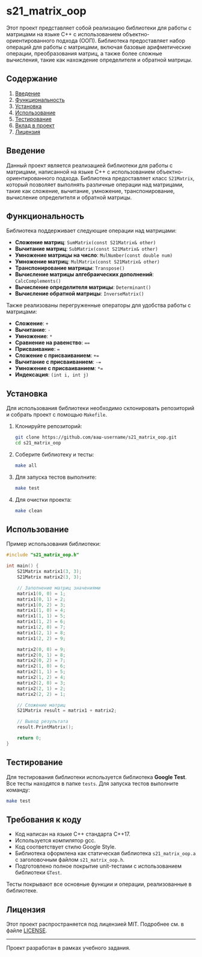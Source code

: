 # s21_matrix_oop

Этот проект представляет собой реализацию библиотеки для работы с матрицами на языке C++ с использованием объектно-ориентированного подхода (ООП). Библиотека предоставляет набор операций для работы с матрицами, включая базовые арифметические операции, преобразования матриц, а также более сложные вычисления, такие как нахождение определителя и обратной матрицы.

## Содержание

1. [Введение](#введение)
2. [Функциональность](#функциональность)
3. [Установка](#установка)
4. [Использование](#использование)
5. [Тестирование](#тестирование)
6. [Вклад в проект](#вклад-в-проект)
7. [Лицензия](#лицензия)

## Введение

Данный проект является реализацией библиотеки для работы с матрицами, написанной на языке C++ с использованием объектно-ориентированного подхода. Библиотека предоставляет класс `S21Matrix`, который позволяет выполнять различные операции над матрицами, такие как сложение, вычитание, умножение, транспонирование, вычисление определителя и обратной матрицы.

## Функциональность

Библиотека поддерживает следующие операции над матрицами:

- **Сложение матриц**: `SumMatrix(const S21Matrix& other)`
- **Вычитание матриц**: `SubMatrix(const S21Matrix& other)`
- **Умножение матрицы на число**: `MulNumber(const double num)`
- **Умножение матриц**: `MulMatrix(const S21Matrix& other)`
- **Транспонирование матрицы**: `Transpose()`
- **Вычисление матрицы алгебраических дополнений**: `CalcComplements()`
- **Вычисление определителя матрицы**: `Determinant()`
- **Вычисление обратной матрицы**: `InverseMatrix()`

Также реализованы перегруженные операторы для удобства работы с матрицами:

- **Сложение**: `+`
- **Вычитание**: `-`
- **Умножение**: `*`
- **Сравнение на равенство**: `==`
- **Присваивание**: `=`
- **Сложение с присваиванием**: `+=`
- **Вычитание с присваиванием**: `-=`
- **Умножение с присваиванием**: `*=`
- **Индексация**: `(int i, int j)`

## Установка

Для использования библиотеки необходимо склонировать репозиторий и собрать проект с помощью `Makefile`.

1. Клонируйте репозиторий:
   ```bash
   git clone https://github.com/ваш-username/s21_matrix_oop.git
   cd s21_matrix_oop
   ```

2. Соберите библиотеку и тесты:
   ```bash
   make all
   ```

3. Для запуска тестов выполните:
   ```bash
   make test
   ```

4. Для очистки проекта:
   ```bash
   make clean
   ```

## Использование

Пример использования библиотеки:

```cpp
#include "s21_matrix_oop.h"

int main() {
    S21Matrix matrix1(3, 3);
    S21Matrix matrix2(3, 3);

    // Заполнение матриц значениями
    matrix1(0, 0) = 1;
    matrix1(0, 1) = 2;
    matrix1(0, 2) = 3;
    matrix1(1, 0) = 4;
    matrix1(1, 1) = 5;
    matrix1(1, 2) = 6;
    matrix1(2, 0) = 7;
    matrix1(2, 1) = 8;
    matrix1(2, 2) = 9;

    matrix2(0, 0) = 9;
    matrix2(0, 1) = 8;
    matrix2(0, 2) = 7;
    matrix2(1, 0) = 6;
    matrix2(1, 1) = 5;
    matrix2(1, 2) = 4;
    matrix2(2, 0) = 3;
    matrix2(2, 1) = 2;
    matrix2(2, 2) = 1;

    // Сложение матриц
    S21Matrix result = matrix1 + matrix2;

    // Вывод результата
    result.PrintMatrix();

    return 0;
}
```

## Тестирование

Для тестирования библиотеки используется библиотека **Google Test**. Все тесты находятся в папке `tests`. Для запуска тестов выполните команду:

```bash
make test
```

## Требования к коду

- Код написан на языке C++ стандарта C++17.
- Используется компилятор gcc.
- Код соответствует стилю Google Style.
- Библиотека оформлена как статическая библиотека `s21_matrix_oop.a` с заголовочным файлом `s21_matrix_oop.h`.
- Подготовлено полное покрытие unit-тестами с использованием библиотеки `GTest`.

Тесты покрывают все основные функции и операции, реализованные в библиотеке.

## Лицензия

Этот проект распространяется под лицензией MIT. Подробнее см. в файле [LICENSE](LICENSE).

---

Проект разработан в рамках учебного задания.
